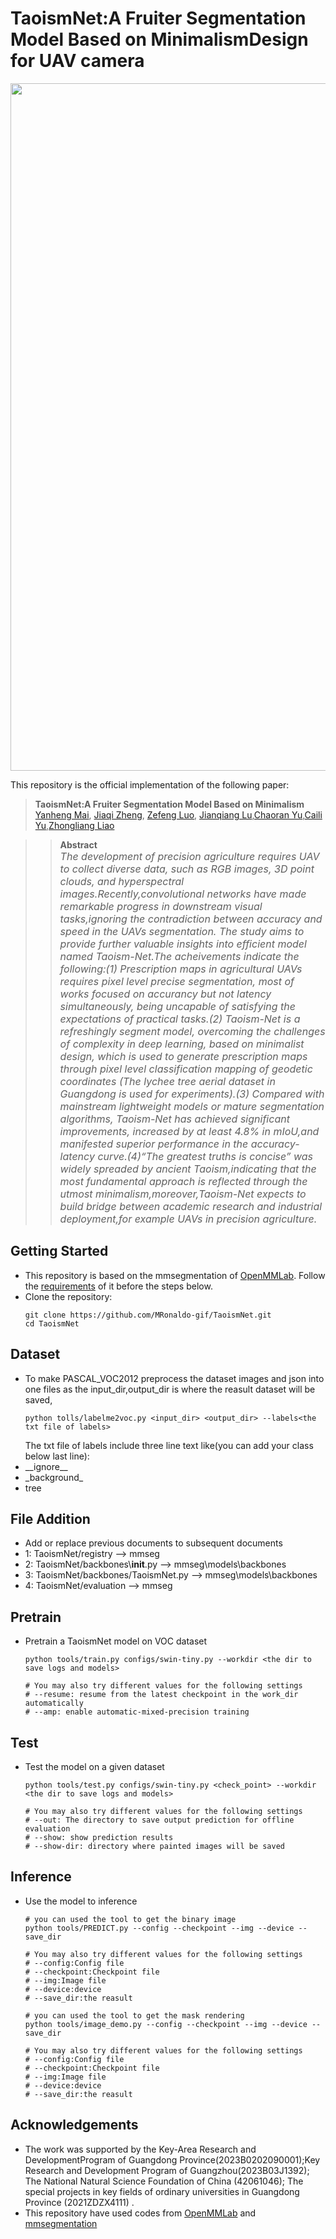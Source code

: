 # TaoismNet:A Fruiter Segmentation Model Based on MinimalismDesign for UAV camera

<img src="https://github.com/MRonaldo-gif/TaoismNet/blob/main/TaoismNet/Technical%20roadmap%20and%20workflow..png" width="1100">

This repository is the official implementation of the following paper:

> **TaoismNet:A Fruiter Segmentation Model Based on Minimalism**<br>
> [Yanheng Mai](https://github.com/MRonaldo-gif), [Jiaqi Zheng](https://github.com/kidous2333), [Zefeng Luo](), [Jianqiang Lu](),[Chaoran Yu](),[Caili Yu](),[Zhongliang Liao]()

> 
> > **Abstract**<br>
> > <font size=3> *The development of precision agriculture requires UAV to collect diverse data, such as
RGB images, 3D point clouds, and hyperspectral images.Recently,convolutional networks have
made remarkable progress in downstream visual tasks,ignoring the contradiction between accuracy
and speed in the UAVs segmentation. The study aims to provide further valuable insights into
efficient model named Taoism-Net.The acheivements indicate the following:(1) Prescription maps in
agricultural UAVs requires pixel level precise segmentation, most of works focused on accurancy
but not latency simultaneously, being uncapable of satisfying the expectations of practical tasks.(2)
Taoism-Net is a refreshingly segment model, overcoming the challenges of complexity in deep
learning, based on minimalist design, which is used to generate prescription maps through pixel level
classification mapping of geodetic coordinates (The lychee tree aerial dataset in Guangdong is used for
experiments).(3) Compared with mainstream lightweight models or mature segmentation algorithms,
Taoism-Net has achieved significant improvements, increased by at least 4.8% in mIoU,and manifested
superior performance in the accuracy-latency curve.(4)“The greatest truths is concise” was widely
spreaded by ancient Taoism,indicating that the most fundamental approach is reflected through the
utmost minimalism,moreover,Taoism-Net expects to build bridge between academic research and
industrial deployment,for example UAVs in precision agriculture.*</font>



## Getting Started

- This repository is based on the mmsegmentation of [OpenMMLab](https://openmmlab.com/). Follow the [requirements](https://github.com/NVlabs/stylegan2-ada-pytorch#requirements) of it before the steps below. 
- Clone the repository:
    ```shell
    git clone https://github.com/MRonaldo-gif/TaoismNet.git
    cd TaoismNet
    ```
    
## Dataset

- To make PASCAL_VOC2012 preprocess the dataset images and json into one files as the input_dir,output_dir is where the reasult dataset will be saved,
    ```shell
    python tolls/labelme2voc.py <input_dir> <output_dir> --labels<the txt file of labels>
    ```
    The txt file of labels include three line text like(you can add your class below last line):
- \_\_ignore__
- \_background_
- tree
## File Addition

- Add or replace previous documents to subsequent documents
- 1: TaoismNet/registry --> mmseg
- 2: TaoismNet/backbones\\__init__.py --> mmseg\models\backbones
- 3: TaoismNet/backbones/TaoismNet.py --> mmseg\models\backbones
- 4: TaoismNet/evaluation --> mmseg
## Pretrain

- Pretrain a TaoismNet model on VOC dataset
    ```shell
    python tools/train.py configs/swin-tiny.py --workdir <the dir to save logs and models> 
    
    # You may also try different values for the following settings
    # --resume: resume from the latest checkpoint in the work_dir automatically
    # --amp: enable automatic-mixed-precision training
  ```

## Test
- Test the model on a given dataset
    ```shell
    python tools/test.py configs/swin-tiny.py <check_point> --workdir <the dir to save logs and models>
 
    # You may also try different values for the following settings
    # --out: The directory to save output prediction for offline evaluation
    # --show: show prediction results
    # --show-dir: directory where painted images will be saved
    ```
## Inference

- Use the model to inference
    ```shell
    # you can used the tool to get the binary image
    python tools/PREDICT.py --config --checkpoint --img --device --save_dir
 
    # You may also try different values for the following settings
    # --config:Config file
    # --checkpoint:Checkpoint file
    # --img:Image file
    # --device:device
    # --save_dir:the reasult
   
    # you can used the tool to get the mask rendering
    python tools/image_demo.py --config --checkpoint --img --device --save_dir
 
    # You may also try different values for the following settings
    # --config:Config file
    # --checkpoint:Checkpoint file
    # --img:Image file
    # --device:device
    # --save_dir:the reasult
    ```
  



## Acknowledgements

- The work was supported by the Key-Area Research and DevelopmentProgram of Guangdong Province(2023B0202090001);Key Research and Development Program of Guangzhou(2023B03J1392); The National Natural Science Foundation of China (42061046); The special projects in
key fields of ordinary universities in Guangdong Province (2021ZDZX4111) .
- This repository have used codes from [OpenMMLab](https://openmmlab.com/) and  [mmsegmentation](https://github.com/open-mmlab/mmsegmentation)
